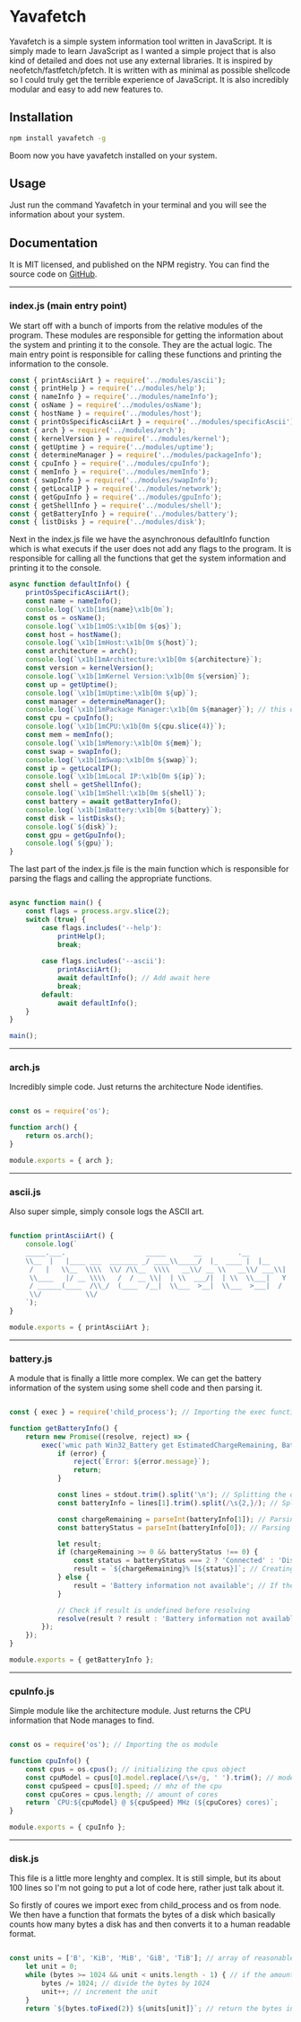 # Yavafetch

Yavafetch is a simple system information tool written in JavaScript. It is simply made to learn JavaScript as I wanted a simple project that is also kind of detailed and does not use any external libraries. It is inspired by neofetch/fastfetch/pfetch. It is written with as minimal as possible shellcode so I could truly get the terrible experience of JavaScript. It is also incredibly modular and easy to add new features to.

## Installation

```bash
npm install yavafetch -g
```

Boom now you have yavafetch installed on your system.

## Usage

Just run the command Yavafetch in your terminal and you will see the information about your system.

## Documentation

It is MIT licensed, and published on the NPM registry. You can find the source code on [GitHub](github.com/jeebuscrossaint/Yavafetch).

____

### index.js (main entry point)

We start off with a bunch of imports from the relative modules of the program. These modules are responsible for getting the information about the system and printing it to the console. They are the actual logic. The main entry point is responsible for calling these functions and printing the information to the console.

```javascript
const { printAsciiArt } = require('../modules/ascii');
const { printHelp } = require('../modules/help');
const { nameInfo } = require('../modules/nameInfo');
const { osName } = require('../modules/osName');
const { hostName } = require('../modules/host');
const { printOsSpecificAsciiArt } = require('../modules/specificAscii');
const { arch } = require('../modules/arch');
const { kernelVersion } = require('../modules/kernel');
const { getUptime } = require('../modules/uptime');
const { determineManager } = require('../modules/packageInfo');
const { cpuInfo } = require('../modules/cpuInfo');
const { memInfo } = require('../modules/memInfo');
const { swapInfo } = require('../modules/swapInfo');
const { getLocalIP } = require('../modules/network');
const { getGpuInfo } = require('../modules/gpuInfo');
const { getShellInfo } = require('../modules/shell');
const { getBatteryInfo } = require('../modules/battery');
const { listDisks } = require('../modules/disk');
```

Next in the index.js file we have the asynchronous defaultInfo function which is what executs if the user does not add any flags to the program. It is responsible for calling all the functions that get the system information and printing it to the console.

```javascript
async function defaultInfo() {
    printOsSpecificAsciiArt();
    const name = nameInfo();
    console.log(`\x1b[1m${name}\x1b[0m`);
    const os = osName();
    console.log(`\x1b[1mOS:\x1b[0m ${os}`);
    const host = hostName();
    console.log(`\x1b[1mHost:\x1b[0m ${host}`); 
    const architecture = arch();
    console.log(`\x1b[1mArchitecture:\x1b[0m ${architecture}`);
    const version = kernelVersion();
    console.log(`\x1b[1mKernel Version:\x1b[0m ${version}`);
    const up = getUptime();
    console.log(`\x1b[1mUptime:\x1b[0m ${up}`);
    const manager = determineManager();
    console.log(`\x1b[1mPackage Manager:\x1b[0m ${manager}`); // this only works on windows
    const cpu = cpuInfo();
    console.log(`\x1b[1mCPU:\x1b[0m ${cpu.slice(4)}`);
    const mem = memInfo();
    console.log(`\x1b[1mMemory:\x1b[0m ${mem}`);
    const swap = swapInfo();
    console.log(`\x1b[1mSwap:\x1b[0m ${swap}`);
    const ip = getLocalIP();
    console.log(`\x1b[1mLocal IP:\x1b[0m ${ip}`);
    const shell = getShellInfo();
    console.log(`\x1b[1mShell:\x1b[0m ${shell}`);
    const battery = await getBatteryInfo();
    console.log(`\x1b[1mBattery:\x1b[0m ${battery}`);
    const disk = listDisks();
    console.log(`${disk}`);
    const gpu = getGpuInfo();
    console.log(`${gpu}`);
}
```

The last part of the index.js file is the main function which is responsible for parsing the flags and calling the appropriate functions.

```javascript

async function main() {
    const flags = process.argv.slice(2);
    switch (true) {
        case flags.includes('--help'):
            printHelp();
            break;
        
        case flags.includes('--ascii'):
            printAsciiArt();
            await defaultInfo(); // Add await here
            break;
        default:
            await defaultInfo();
    }
}

main();
```
____


### arch.js

Incredibly simple code. Just returns the architecture Node identifies.

```javascript

const os = require('os');

function arch() {
    return os.arch();
}

module.exports = { arch };
```

____

### ascii.js

Also super simple, simply console logs the ASCII art.

```javascript

function printAsciiArt() {
    console.log(`
    _____.___.                    _____       __         .__     
    \\__  |   |____ ___  _______ _/ ____\\_____/  |_  ____ |  |__  
     /   |   \\__  \\\\  \\/ /\\__  \\\\   __\\/ __ \\   __\\/ ___\\|  |  \\ 
     \\____   |/ __ \\\\   /  / __ \\|  | \\  ___/|  | \\  \\___|   Y  \\
     / ______(____  /\\_/  (____  /__|  \\___  >__|  \\___  >___|  /
     \\/           \\/  
    `);
}

module.exports = { printAsciiArt };
```
____

### battery.js

A module that is finally a little more complex. We can get the battery information of the system using some shell code and then parsing it.

```javascript

const { exec } = require('child_process'); // Importing the exec function from the child_process module

function getBatteryInfo() {
    return new Promise((resolve, reject) => {
        exec('wmic path Win32_Battery get EstimatedChargeRemaining, BatteryStatus', (error, stdout) => { // Executing the command to get battery information
            if (error) {
                reject(`Error: ${error.message}`);
                return;
            }

            const lines = stdout.trim().split('\n'); // Splitting the output into lines
            const batteryInfo = lines[1].trim().split(/\s{2,}/); // Splitting the second line into the battery information

            const chargeRemaining = parseInt(batteryInfo[1]); // Parsing the charge remaining
            const batteryStatus = parseInt(batteryInfo[0]); // Parsing the battery status

            let result;
            if (chargeRemaining >= 0 && batteryStatus !== 0) {
                const status = batteryStatus === 2 ? 'Connected' : 'Disconnected'; // Checking if the battery is connected or disconnected
                result = `${chargeRemaining}% [${status}]`; // Creating the result string of the battery information
            } else {
                result = 'Battery information not available'; // If the battery information is not available
            }

            // Check if result is undefined before resolving
            resolve(result ? result : 'Battery information not available'); // Resolving the promise with the battery information
        });
    });
}

module.exports = { getBatteryInfo };
```

____

### cpuInfo.js

Simple module like the architecture module. Just returns the CPU information that Node manages to find. 

```javascript

const os = require('os'); // Importing the os module

function cpuInfo() {
    const cpus = os.cpus(); // initializing the cpus object
    const cpuModel = cpus[0].model.replace(/\s+/g, ' ').trim(); // model of the cpu parsed
    const cpuSpeed = cpus[0].speed; // mhz of the cpu
    const cpuCores = cpus.length; // amount of cores
    return `CPU:${cpuModel} @ ${cpuSpeed} MHz (${cpuCores} cores)`;
}

module.exports = { cpuInfo };
```

____

### disk.js

This file is a little more lenghty and complex. It is still simple, but its about 100 lines so I'm not going to put a lot of code here, rather just talk about it.

So firstly of coures we import exec from child_process and os from node. We then have a function that formats the bytes of a disk which basically counts how many bytes a disk has and then converts it to a human readable format.

```javascript

const units = ['B', 'KiB', 'MiB', 'GiB', 'TiB']; // array of reasonable units
    let unit = 0;
    while (bytes >= 1024 && unit < units.length - 1) { // if the amount of bytes is greater than 1024 and the unit is less than the length of the units array
        bytes /= 1024; // divide the bytes by 1024
        unit++; // increment the unit
    }
    return `${bytes.toFixed(2)} ${units[unit]}`; // return the bytes in a human readable format
```


